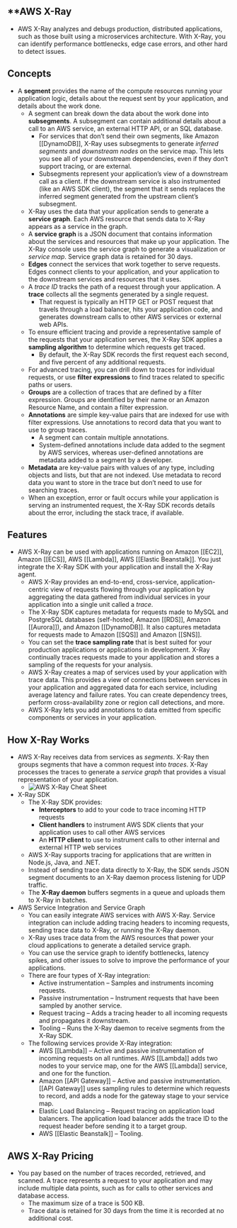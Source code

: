 ## **AWS X-Ray

- AWS X-Ray analyzes and debugs production, distributed applications, such as those built using a microservices architecture. With X-Ray, you can identify performance bottlenecks, edge case errors, and other hard to detect issues.

## **Concepts**

- A **segment** provides the name of the compute resources running your application logic, details about the request sent by your application, and details about the work done.
    - A segment can break down the data about the work done into **subsegments**. A subsegment can contain additional details about a call to an AWS service, an external HTTP API, or an SQL database.
        - For services that don’t send their own segments, like Amazon [[DynamoDB]], X-Ray uses subsegments to generate _inferred segments_ and _downstream nodes_ on the service map. This lets you see all of your downstream dependencies, even if they don’t support tracing, or are external.
        - Subsegments represent your application’s view of a downstream call as a client. If the downstream service is also instrumented (like an AWS SDK client), the segment that it sends replaces the inferred segment generated from the upstream client’s subsegment.
    - X-Ray uses the data that your application sends to generate a **service graph**. Each AWS resource that sends data to X-Ray appears as a service in the graph.
    - A **service graph** is a JSON document that contains information about the services and resources that make up your application. The X-Ray console uses the service graph to generate a visualization or _service map_. Service graph data is retained for 30 days.
    - **Edges** connect the services that work together to serve requests. Edges connect clients to your application, and your application to the downstream services and resources that it uses.
    - A _trace ID_ tracks the path of a request through your application. A **trace** collects all the segments generated by a single request.
        - That request is typically an HTTP GET or POST request that travels through a load balancer, hits your application code, and generates downstream calls to other AWS services or external web APIs.
    - To ensure efficient tracing and provide a representative sample of the requests that your application serves, the X-Ray SDK applies a **sampling algorithm** to determine which requests get traced.
        - By default, the X-Ray SDK records the first request each second, and five percent of any additional requests.
    - For advanced tracing, you can drill down to traces for individual requests, or use **filter expressions** to find traces related to specific paths or users.
    - **Groups** are a collection of traces that are defined by a filter expression. Groups are identified by their name or an Amazon Resource Name, and contain a filter expression.
    - **Annotations** are simple key-value pairs that are indexed for use with filter expressions. Use annotations to record data that you want to use to group traces.
        - A segment can contain multiple annotations.
        - System-defined annotations include data added to the segment by AWS services, whereas user-defined annotations are metadata added to a segment by a developer.
    - **Metadata** are key-value pairs with values of any type, including objects and lists, but that are not indexed. Use metadata to record data you want to store in the trace but don’t need to use for searching traces.
    - When an exception, error or fault occurs while your application is serving an instrumented request, the X-Ray SDK records details about the error, including the stack trace, if available.

## **Features**

- AWS X-Ray can be used with applications running on Amazon [[EC2]], Amazon [[ECS]], AWS [[Lambda]], AWS [[Elastic Beanstalk]]. You just integrate the X-Ray SDK with your application and install the X-Ray agent.
    - AWS X-Ray provides an end-to-end, cross-service, application-centric view of requests flowing through your application by aggregating the data gathered from individual services in your application into a single unit called a _trace_.
    - The X-Ray SDK captures metadata for requests made to MySQL and PostgreSQL databases (self-hosted, Amazon [[RDS]], Amazon [[Aurora]]), and Amazon [[DynamoDB]]. It also captures metadata for requests made to Amazon [[SQS]] and Amazon [[SNS]].
    - You can set the **trace sampling rate** that is best suited for your production applications or applications in development. X-Ray continually traces requests made to your application and stores a sampling of the requests for your analysis.
    - AWS X-Ray creates a map of services used by your application with trace data. This provides a view of connections between services in your application and aggregated data for each service, including average latency and failure rates. You can create dependency trees, perform cross-availability zone or region call detections, and more.
    - AWS X-Ray lets you add annotations to data emitted from specific components or services in your application.

## **How X-Ray Works**

- AWS X-Ray receives data from services as _segments_. X-Ray then groups segments that have a common request into _traces_. X-Ray processes the traces to generate a _service graph_ that provides a visual representation of your application.
	- ![AWS X-Ray Cheat Sheet](https://media.tutorialsdojo.com/public/TD_AWS_XRAY_CheatSheet.png)
- X-Ray SDK
    - The X-Ray SDK provides:
        - **Interceptors** to add to your code to trace incoming HTTP requests
        - **Client handlers** to instrument AWS SDK clients that your application uses to call other AWS services
        - An **HTTP client** to use to instrument calls to other internal and external HTTP web services
    - AWS X-Ray supports tracing for applications that are written in Node.js, Java, and .NET.
    - Instead of sending trace data directly to X-Ray, the SDK sends JSON segment documents to an X-Ray daemon process listening for UDP traffic.
    - The **X-Ray daemon** buffers segments in a queue and uploads them to X-Ray in batches.
- AWS Service Integration and Service Graph
    - You can easily integrate AWS services with AWS X-Ray. Service integration can include adding tracing headers to incoming requests, sending trace data to X-Ray, or running the X-Ray daemon.
    - X-Ray uses trace data from the AWS resources that power your cloud applications to generate a detailed service graph.
    - You can use the service graph to identify bottlenecks, latency spikes, and other issues to solve to improve the performance of your applications.
    - There are four types of X-Ray integration:
        - Active instrumentation – Samples and instruments incoming requests.
        - Passive instrumentation – Instrument requests that have been sampled by another service.
        - Request tracing – Adds a tracing header to all incoming requests and propagates it downstream.
        - Tooling – Runs the X-Ray daemon to receive segments from the X-Ray SDK.
    - The following services provide X-Ray integration:
        - AWS [[Lambda]] – Active and passive instrumentation of incoming requests on all runtimes. AWS [[Lambda]] adds two nodes to your service map, one for the AWS [[Lambda]] service, and one for the function.
        - Amazon [[API Gateway]] – Active and passive instrumentation. [[API Gateway]] uses sampling rules to determine which requests to record, and adds a node for the gateway stage to your service map.
        - Elastic Load Balancing – Request tracing on application load balancers. The application load balancer adds the trace ID to the request header before sending it to a target group.
        - AWS [[Elastic Beanstalk]] – Tooling.

## **AWS X-Ray** **Pricing**

- You pay based on the number of traces recorded, retrieved, and scanned. A trace represents a request to your application and may include multiple data points, such as for calls to other services and database access.
    - The maximum size of a trace is 500 KB.
    - Trace data is retained for 30 days from the time it is recorded at no additional cost.
